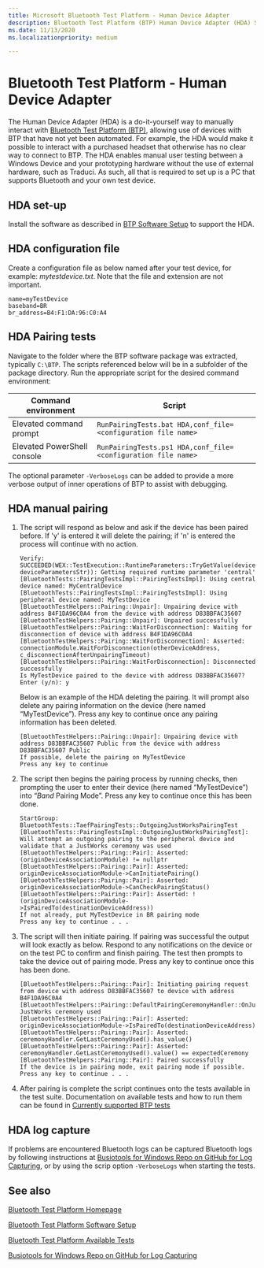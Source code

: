 ```yaml
---
title: Microsoft Bluetooth Test Platform - Human Device Adapter
description: Bluetooth Test Platform (BTP) Human Device Adapter (HDA) Setup and Pairing 
ms.date: 11/13/2020
ms.localizationpriority: medium

---
```


# Bluetooth Test Platform - Human Device Adapter

The Human Device Adapter (HDA) is a do-it-yourself way to manually interact with [Bluetooth Test Platform (BTP)](testing-BTP-Overview.md), allowing use of devices with BTP that have not yet been automated. For example, the HDA would make it possible to interact with a purchased headset that otherwise has no clear way to connect to BTP. The HDA enables manual user testing between a Windows Device and your prototyping hardware without the use of external hardware, such as Traduci. As such, all that is required to set up is a PC that supports Bluetooth and your own test device.  

## HDA set-up

Install the software as described in [BTP Software Setup](testing-BTP-setup.md#software-setup) to support the HDA.

## HDA configuration file

Create a configuration file as below named after your test device, for example: *mytestdevice.txt*. Note that the file and extension are not important.

```console
name=myTestDevice
baseband=BR
br_address=B4:F1:DA:96:C0:A4
```

## HDA Pairing tests

Navigate to the folder where the BTP software package was extracted, typically `C:\BTP`. The scripts referenced below will be in a subfolder of the package directory. Run the appropriate script for the desired command environment:

| Command environment | Script |
| --- | --- |
| Elevated command prompt | `RunPairingTests.bat HDA,conf_file=<configuration file name>` |
| Elevated PowerShell console | `RunPairingTests.ps1 HDA,conf_file=<configuration file name>` |

The optional parameter `-VerboseLogs` can be added to provide a more verbose output of inner operations of BTP to assist with debugging.

## HDA manual pairing

1. The script will respond as below and ask if the device has been paired before. If 'y' is entered it will delete the pairing; if 'n' is entered the process will continue with no action.

    ```console
    Verify: SUCCEEDED(WEX::TestExecution::RuntimeParameters::TryGetValue(deviceParameterName.c_str(), deviceParametersStr)): Getting required runtime parameter 'central'
    [BluetoothTests::PairingTestsImpl::PairingTestsImpl]: Using central device named: MyCentralDevice
    [BluetoothTests::PairingTestsImpl::PairingTestsImpl]: Using peripheral device named: MyTestDevice
    [BluetoothTestHelpers::Pairing::Unpair]: Unpairing device with address B4F1DA96C0A4 from the device with address D83BBFAC35607
    [BluetoothTestHelpers::Pairing::Unpair]: Unpaired successfully
    [BluetoothTestHelpers::Pairing::WaitForDisconnection]: Waiting for disconnection of device with address B4F1DA96C0A4
    [BluetoothTestHelpers::Pairing::WaitForDisconnection]: Asserted: connectionModule.WaitForDisconnection(otherDeviceAddress, c_disconnectionAfterUnpairingTimeout)
    [BluetoothTestHelpers::Pairing::WaitForDisconnection]: Disconnected successfully
    Is MyTestDevice paired to the device with address D83BBFAC35607?
    Enter (y/n): y
    ```

    Below is an example of the HDA deleting the pairing. It will prompt also delete any pairing information on the device (here named “MyTestDevice”). Press any key to continue once any pairing information has been deleted.

    ```console
    [BluetoothTestHelpers::Pairing::Unpair]: Unpairing device with address D83BBFAC35607 Public from the device with address D83BBFAC35607 Public
    If possible, delete the pairing on MyTestDevice
    Press any key to continue
    ```

2. The script then begins the pairing process by running checks, then prompting the user to enter their device (here named “MyTestDevice”) into “*Band* Pairing Mode”. Press any key to continue once this has been done.

    ```console
    StartGroup: BluetoothTests::TaefPairingTests::OutgoingJustWorksPairingTest
    [BluetoothTests::PairingTestsImpl::OutgoingJustWorksPairingTest]: Will attempt an outgoing pairing to the peripheral device and validate that a JustWorks ceremony was used
    [BluetoothTestHelpers::Pairing::Pair]: Asserted: (originDeviceAssociationModule) != nullptr
    [BluetoothTestHelpers::Pairing::Pair]: Asserted: originDeviceAssociationModule->CanInitiatePairing()
    [BluetoothTestHelpers::Pairing::Pair]: Asserted: originDeviceAssociationModule->CanCheckPairingStatus()
    [BluetoothTestHelpers::Pairing::Pair]: Asserted: !(originDeviceAssociationModule->IsPairedTo(destinationDeviceAddress))
    If not already, put MyTestDevice in BR pairing mode
    Press any key to continue . . .
    ```

3. The script will then initiate pairing. If pairing was successful the output will look exactly as below. Respond to any notifications on the device or on the test PC to confirm and finish pairing. The test then prompts to take the device out of pairing mode. Press any key to continue once this has been done.

    ```console
    [BluetoothTestHelpers::Pairing::Pair]: Initiating pairing request from device with address D83BBFAC35607 to device with address B4F1DA96C0A4
    [BluetoothTestHelpers::Pairing::DefaultPairingCeremonyHandler::OnJustWorks]: JustWorks ceremony used
    [BluetoothTestHelpers::Pairing::Pair]: Asserted: originDeviceAssociationModule->IsPairedTo(destinationDeviceAddress)
    [BluetoothTestHelpers::Pairing::Pair]: Asserted: ceremonyHandler.GetLastCeremonyUsed().has_value()
    [BluetoothTestHelpers::Pairing::Pair]: Asserted: ceremonyHandler.GetLastCeremonyUsed().value() == expectedCeremony
    [BluetoothTestHelpers::Pairing::Pair]: Paired successfully
    If the device is in pairing mode, exit pairing mode if possible.
    Press any key to continue . . .
    ```

4. After pairing is complete the script continues onto the tests available in the test suite. Documentation on available tests and how to run them can be found in [Currently supported BTP tests](testing-BTP-Tests.md)

## HDA log capture

If problems are encountered Bluetooth logs can be captured Bluetooth logs by following instructions at [Busiotools for Windows Repo on GitHub for Log Capturing](https://github.com/Microsoft/busiotools/tree/master/bluetooth/tracing), or by using the scrip option `-VerboseLogs` when starting the tests.

## See also

[Bluetooth Test Platform Homepage](testing-BTP-Overview.md)

[Bluetooth Test Platform Software Setup](testing-BTP-setup.md#software-setup)

[Bluetooth Test Platform Available Tests](testing-btp-tests.md)

[Busiotools for Windows Repo on GitHub for Log Capturing](https://github.com/Microsoft/busiotools/tree/master/bluetooth/tracing)
